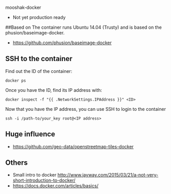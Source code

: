 mooshak-docker
- Not yet production ready

##Based on
The container runs Ubuntu 14.04 (Trusty) and is based on the phusion/baseimage-docker.
- https://github.com/phusion/baseimage-docker


## SSH to the container
Find out the ID of the container:
```
docker ps
```

Once you have the ID, find its IP address with:
```
docker inspect -f "{{ .NetworkSettings.IPAddress }}" <ID>
```

Now that you have the IP address, you can use SSH to login to the container
```
ssh -i /path-to/your_key root@<IP address>
```

## Huge influence
- https://github.com/geo-data/openstreetmap-tiles-docker

## Others
- Small intro to docker http://www.jayway.com/2015/03/21/a-not-very-short-introduction-to-docker/
- https://docs.docker.com/articles/basics/
